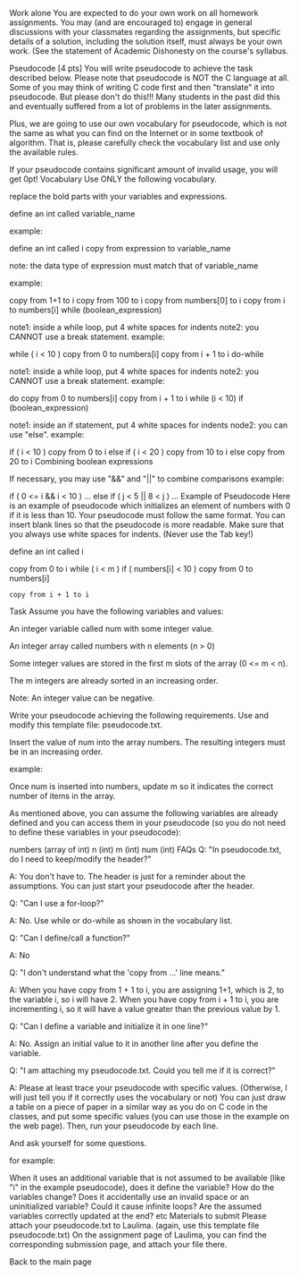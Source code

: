 Work alone
You are expected to do your own work on all homework assignments. You may (and are encouraged to) engage in general discussions with your classmates regarding the assignments, but specific details of a solution, including the solution itself, must always be your own work. (See the statement of Academic Dishonesty on the course's syllabus.

Pseudocode [4 pts]
You will write pseudocode to achieve the task described below. Please note that pseudocode is NOT the C language at all. Some of you may think of writing C code first and then "translate" it into pseudocode. But please don't do this!!! Many students in the past did this and eventually suffered from a lot of problems in the later assignments.

Plus, we are going to use our own vocabulary for pseudocode, which is not the same as what you can find on the Internet or in some textbook of algorithm. That is, please carefully check the vocabulary list and use only the available rules.

If your pseudocode contains significant amount of invalid usage, you will get 0pt!
Vocabulary
Use ONLY the following vocabulary.

replace the bold parts with your variables and expressions.

define an int called variable_name

example:

define an int called i
copy from expression to variable_name

note: the data type of expression must match that of variable_name

example:

copy from 1+1 to i
copy from 100 to i
copy from numbers[0] to i
copy from i to numbers[i]
while (boolean_expression)

note1: inside a while loop, put 4 white spaces for indents
note2: you CANNOT use a break statement.
example:

while ( i < 10 )
    copy from 0 to numbers[i]
    copy from i + 1 to i
do-while

note1: inside a while loop, put 4 white spaces for indents
note2: you CANNOT use a break statement.
example:

do
    copy from 0 to numbers[i]
    copy from i + 1 to i
while (i < 10)
if (boolean_expression)

note1: inside an if statement, put 4 white spaces for indents
node2: you can use "else".
example:

if ( i < 10 )
    copy from 0 to i
else if ( i < 20 )
    copy from 10 to i
else
    copy from 20 to i
Combining boolean expressions

If necessary, you may use "&&" and "||" to combine comparisons
example:

if ( 0 <= i && i < 10 )
  ...
else if ( j < 5 || 8 < j )
  ...
Example of Pseudocode
Here is an example of pseudocode which initializes an element of numbers with 0 if it is less than 10. Your pseudocode must follow the same format. You can insert blank lines so that the pseudocode is more readable. Make sure that you always use white spaces for indents. (Never use the Tab key!)

define an int called i

copy from 0 to i
while ( i < m )
    if ( numbers[i] < 10 )
        copy from 0 to numbers[i]

    copy from i + 1 to i
Task
Assume you have the following variables and values:

An integer variable called num with some integer value.

An integer array called numbers with n elements (n > 0)

Some integer values are stored in the first m slots of the array (0 <= m < n).

The m integers are already sorted in an increasing order.

Note: An integer value can be negative.

Write your pseudocode achieving the following requirements. Use and modify this template file: pseudocode.txt.

Insert the value of num into the array numbers. The resulting integers must be in an increasing order.

example:



Once num is inserted into numbers, update m so it indicates the correct number of items in the array.

As mentioned above, you can assume the following variables are already defined and you can access them in your pseudocode (so you do not need to define these variables in your pseudocode):

numbers (array of int)
n (int)
m (int)
num (int)
FAQs
Q: "In pseudocode.txt, do I need to keep/modify the header?"

A: You don't have to. The header is just for a reminder about the assumptions. You can just start your pseudocode after the header.

Q: "Can I use a for-loop?"

A: No. Use while or do-while as shown in the vocabulary list.

Q: "Can I define/call a function?"

A: No

Q: "I don't understand what the 'copy from ...' line means."

A: When you have copy from 1 + 1 to i, you are assigning 1+1, which is 2, to the variable i, so i will have 2. When you have copy from i + 1 to i, you are incrementing i, so it will have a value greater than the previous value by 1.

Q: "Can I define a variable and initialize it in one line?"

A: No. Assign an initial value to it in another line after you define the variable.

Q: "I am attaching my pseudocode.txt. Could you tell me if it is correct?"

A: Please at least trace your pseudocode with specific values. (Otherwise, I will just tell you if it correctly uses the vocabulary or not) You can just draw a table on a piece of paper in a similar way as you do on C code in the classes, and put some specific values (you can use those in the example on the web page). Then, run your pseudocode by each line.

And ask yourself for some questions.

for example:

When it uses an additional variable that is not assumed to be available (like "i" in the example pseudocode), does it define the variable?
How do the variables change?
Does it accidentally use an invalid space or an uninitialized variable?
Could it cause infinite loops?
Are the assumed variables correctly updated at the end?
etc
Materials to submit
Please attach your pseudocode.txt to Laulima. (again, use this template file pseudocode.txt) On the assignment page of Laulima, you can find the corresponding submission page, and attach your file there.

Back to the main page
